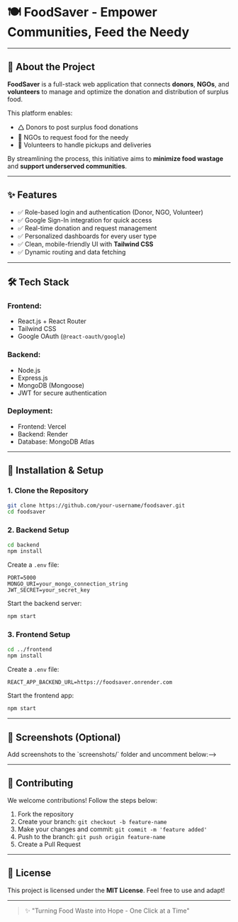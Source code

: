 # 🍽️ FoodSaver - Empower Communities, Feed the Needy

---

## 📌 About the Project

**FoodSaver** is a full-stack web application that connects **donors**, **NGOs**, and **volunteers** to manage and optimize the donation and distribution of surplus food.

This platform enables:
- 🛆 Donors to post surplus food donations
- 🏥 NGOs to request food for the needy
- 🚗 Volunteers to handle pickups and deliveries

By streamlining the process, this initiative aims to **minimize food wastage** and **support underserved communities**.

---

## ✨ Features

- ✅ Role-based login and authentication (Donor, NGO, Volunteer)
- ✅ Google Sign-In integration for quick access
- ✅ Real-time donation and request management
- ✅ Personalized dashboards for every user type
- ✅ Clean, mobile-friendly UI with **Tailwind CSS**
- ✅ Dynamic routing and data fetching

---

## 🛠️ Tech Stack

### Frontend:
- React.js + React Router
- Tailwind CSS
- Google OAuth (`@react-oauth/google`)

### Backend:
- Node.js
- Express.js
- MongoDB (Mongoose)
- JWT for secure authentication

### Deployment:
- Frontend: Vercel
- Backend: Render
- Database: MongoDB Atlas

---

## 🔧 Installation & Setup

### 1. Clone the Repository

```bash
git clone https://github.com/your-username/foodsaver.git
cd foodsaver
```

### 2. Backend Setup
```bash
cd backend
npm install
```
Create a `.env` file:
```env
PORT=5000
MONGO_URI=your_mongo_connection_string
JWT_SECRET=your_secret_key
```
Start the backend server:
```bash
npm start
```

### 3. Frontend Setup
```bash
cd ../frontend
npm install
```
Create a `.env` file:
```env
REACT_APP_BACKEND_URL=https://foodsaver.onrender.com
```
Start the frontend app:
```bash
npm start
```

---

## 📸 Screenshots (Optional)

<!--> Add screenshots to the `screenshots/` folder and uncomment below:-->

<!--
### 🔒 Login Page
![Login](./screenshots/login.png)

### 👤 Donor Dashboard
![Donor](./screenshots/donor-dashboard.png)

### 🏥 NGO Dashboard
![NGO](./screenshots/ngo-dashboard.png)

### 🚗 Volunteer Dashboard
![Volunteer](./screenshots/volunteer-dashboard.png)
-->

---

## 🙌 Contributing

We welcome contributions! Follow the steps below:

1. Fork the repository
2. Create your branch: `git checkout -b feature-name`
3. Make your changes and commit: `git commit -m 'feature added'`
4. Push to the branch: `git push origin feature-name`
5. Create a Pull Request

---

## 📝 License

This project is licensed under the **MIT License**. Feel free to use and adapt!

---

> ✨ "Turning Food Waste into Hope - One Click at a Time"
